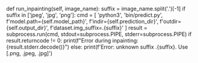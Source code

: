 def run_inpainting(self, image_name):
        suffix = image_name.split('.')[-1]
        if suffix in ['jpeg', 'jpg', 'png']:
            cmd = [
                'python3', 'bin/predict.py',
                f'model.path={self.model_path}',
                f'indir={self.prediction_dir}',
                f'outdir={self.output_dir}',
                f'dataset.img_suffix=.{suffix}'
            ]
            result = subprocess.run(cmd, stdout=subprocess.PIPE, stderr=subprocess.PIPE)
            if result.returncode != 0:
                print(f"Error during inpainting: {result.stderr.decode()}")
        else:
            print(f'Error: unknown suffix .{suffix}. Use [.png, .jpeg, .jpg]')
